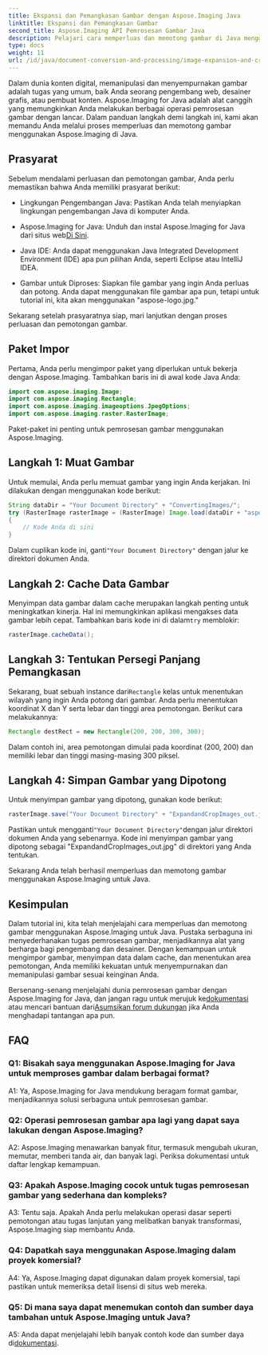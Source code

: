 ```yaml
---
title: Ekspansi dan Pemangkasan Gambar dengan Aspose.Imaging Java
linktitle: Ekspansi dan Pemangkasan Gambar
second_title: Aspose.Imaging API Pemrosesan Gambar Java
description: Pelajari cara memperluas dan memotong gambar di Java menggunakan Aspose.Imaging. Tingkatkan keterampilan pemrosesan gambar Anda dengan panduan langkah demi langkah ini.
type: docs
weight: 11
url: /id/java/document-conversion-and-processing/image-expansion-and-cropping/
---
```

Dalam dunia konten digital, memanipulasi dan menyempurnakan gambar adalah tugas yang umum, baik Anda seorang pengembang web, desainer grafis, atau pembuat konten. Aspose.Imaging for Java adalah alat canggih yang memungkinkan Anda melakukan berbagai operasi pemrosesan gambar dengan lancar. Dalam panduan langkah demi langkah ini, kami akan memandu Anda melalui proses memperluas dan memotong gambar menggunakan Aspose.Imaging di Java.

## Prasyarat

Sebelum mendalami perluasan dan pemotongan gambar, Anda perlu memastikan bahwa Anda memiliki prasyarat berikut:

- Lingkungan Pengembangan Java: Pastikan Anda telah menyiapkan lingkungan pengembangan Java di komputer Anda.

-  Aspose.Imaging for Java: Unduh dan instal Aspose.Imaging for Java dari situs web[Di Sini](https://releases.aspose.com/imaging/java/).

- Java IDE: Anda dapat menggunakan Java Integrated Development Environment (IDE) apa pun pilihan Anda, seperti Eclipse atau IntelliJ IDEA.

- Gambar untuk Diproses: Siapkan file gambar yang ingin Anda perluas dan potong. Anda dapat menggunakan file gambar apa pun, tetapi untuk tutorial ini, kita akan menggunakan "aspose-logo.jpg."

Sekarang setelah prasyaratnya siap, mari lanjutkan dengan proses perluasan dan pemotongan gambar.

## Paket Impor

Pertama, Anda perlu mengimpor paket yang diperlukan untuk bekerja dengan Aspose.Imaging. Tambahkan baris ini di awal kode Java Anda:

```java
import com.aspose.imaging.Image;
import com.aspose.imaging.Rectangle;
import com.aspose.imaging.imageoptions.JpegOptions;
import com.aspose.imaging.raster.RasterImage;
```

Paket-paket ini penting untuk pemrosesan gambar menggunakan Aspose.Imaging.

## Langkah 1: Muat Gambar

Untuk memulai, Anda perlu memuat gambar yang ingin Anda kerjakan. Ini dilakukan dengan menggunakan kode berikut:

```java
String dataDir = "Your Document Directory" + "ConvertingImages/";
try (RasterImage rasterImage = (RasterImage) Image.load(dataDir + "aspose-logo.jpg"))
{
    // Kode Anda di sini
}
```

 Dalam cuplikan kode ini, ganti`"Your Document Directory"` dengan jalur ke direktori dokumen Anda.

## Langkah 2: Cache Data Gambar

 Menyimpan data gambar dalam cache merupakan langkah penting untuk meningkatkan kinerja. Hal ini memungkinkan aplikasi mengakses data gambar lebih cepat. Tambahkan baris kode ini di dalam`try` memblokir:

```java
rasterImage.cacheData();
```

## Langkah 3: Tentukan Persegi Panjang Pemangkasan

 Sekarang, buat sebuah instance dari`Rectangle` kelas untuk menentukan wilayah yang ingin Anda potong dari gambar. Anda perlu menentukan koordinat X dan Y serta lebar dan tinggi area pemotongan. Berikut cara melakukannya:

```java
Rectangle destRect = new Rectangle(200, 200, 300, 300);
```

Dalam contoh ini, area pemotongan dimulai pada koordinat (200, 200) dan memiliki lebar dan tinggi masing-masing 300 piksel.

## Langkah 4: Simpan Gambar yang Dipotong

Untuk menyimpan gambar yang dipotong, gunakan kode berikut:

```java
rasterImage.save("Your Document Directory" + "ExpandandCropImages_out.jpg", new JpegOptions(), destRect);
```

 Pastikan untuk mengganti`"Your Document Directory"`dengan jalur direktori dokumen Anda yang sebenarnya. Kode ini menyimpan gambar yang dipotong sebagai "ExpandandCropImages_out.jpg" di direktori yang Anda tentukan.

Sekarang Anda telah berhasil memperluas dan memotong gambar menggunakan Aspose.Imaging untuk Java.

## Kesimpulan

Dalam tutorial ini, kita telah menjelajahi cara memperluas dan memotong gambar menggunakan Aspose.Imaging untuk Java. Pustaka serbaguna ini menyederhanakan tugas pemrosesan gambar, menjadikannya alat yang berharga bagi pengembang dan desainer. Dengan kemampuan untuk mengimpor gambar, menyimpan data dalam cache, dan menentukan area pemotongan, Anda memiliki kekuatan untuk menyempurnakan dan memanipulasi gambar sesuai keinginan Anda.

 Bersenang-senang menjelajahi dunia pemrosesan gambar dengan Aspose.Imaging for Java, dan jangan ragu untuk merujuk ke[dokumentasi](https://reference.aspose.com/imaging/java/) atau mencari bantuan dari[Asumsikan forum dukungan](https://forum.aspose.com/) jika Anda menghadapi tantangan apa pun.

## FAQ

### Q1: Bisakah saya menggunakan Aspose.Imaging for Java untuk memproses gambar dalam berbagai format?

A1: Ya, Aspose.Imaging for Java mendukung beragam format gambar, menjadikannya solusi serbaguna untuk pemrosesan gambar.

### Q2: Operasi pemrosesan gambar apa lagi yang dapat saya lakukan dengan Aspose.Imaging?

A2: Aspose.Imaging menawarkan banyak fitur, termasuk mengubah ukuran, memutar, memberi tanda air, dan banyak lagi. Periksa dokumentasi untuk daftar lengkap kemampuan.

### Q3: Apakah Aspose.Imaging cocok untuk tugas pemrosesan gambar yang sederhana dan kompleks?

A3: Tentu saja. Apakah Anda perlu melakukan operasi dasar seperti pemotongan atau tugas lanjutan yang melibatkan banyak transformasi, Aspose.Imaging siap membantu Anda.

### Q4: Dapatkah saya menggunakan Aspose.Imaging dalam proyek komersial?

A4: Ya, Aspose.Imaging dapat digunakan dalam proyek komersial, tapi pastikan untuk memeriksa detail lisensi di situs web mereka.

### Q5: Di mana saya dapat menemukan contoh dan sumber daya tambahan untuk Aspose.Imaging untuk Java?

 A5: Anda dapat menjelajahi lebih banyak contoh kode dan sumber daya di[dokumentasi](https://reference.aspose.com/imaging/java/).